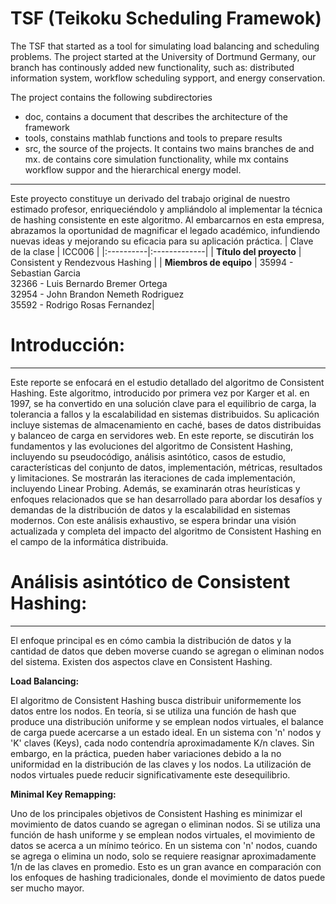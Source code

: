 # TSF (Teikoku Scheduling Framewok) 
The TSF that started as a tool for simulating load balancing and scheduling problems. The project started at the University of Dortmund Germany, our branch has continously added new functionality, such as: distributed information system, workflow scheduling sypport, and energy conservation.  

The project contains the following subdirectories
- doc, contains a document that describes the architecture of the framework
- tools, constains mathlab functions and tools to prepare results
- src, the source of the projects. It contains two mains branches de and mx. de contains core simulation functionality, while mx contains workflow suppor and the hierarchical energy model.
-------------------------------------------
Este proyecto constituye un derivado del trabajo original de nuestro estimado profesor, enriqueciéndolo y ampliándolo al implementar la técnica de hashing consistente en este algoritmo. Al embarcarnos en esta empresa, abrazamos la oportunidad de magnificar el legado académico, infundiendo nuevas ideas y mejorando su eficacia para su aplicación práctica.
| Clave de la clase   |     ICC006      |
|:----------|:-------------|
| **Título del proyecto** |  Consistent y Rendezvous Hashing |
| **Miembros de equipo** | 35994 - Sebastian Garcia<br>32366 - Luis Bernardo Bremer Ortega<br>32954 - John Brandon Nemeth Rodriguez<br>35592 - Rodrigo Rosas Fernandez|


# Introducción:
----
Este reporte se enfocará en el estudio detallado del algoritmo de Consistent Hashing. Este algoritmo, introducido por primera vez por Karger et al. en 1997, se ha convertido en una solución clave para el equilibrio de carga, la tolerancia a fallos y la escalabilidad en sistemas distribuidos. Su aplicación incluye sistemas de almacenamiento en caché, bases de datos distribuidas y balanceo de carga en servidores web.
En este reporte, se discutirán los fundamentos y las evoluciones del algoritmo de Consistent Hashing, incluyendo su pseudocódigo, análisis asintótico, casos de estudio, características del conjunto de datos, implementación, métricas, resultados y limitaciones. Se mostrarán las iteraciones de cada implementación, incluyendo Linear Probing.
Además, se examinarán otras heurísticas y enfoques relacionados que se han desarrollado para abordar los desafíos y demandas de la distribución de datos y la escalabilidad en sistemas modernos. Con este análisis exhaustivo, se espera brindar una visión actualizada y completa del impacto del algoritmo de Consistent Hashing en el campo de la informática distribuida.

# Análisis asintótico de Consistent Hashing:
----
El enfoque principal es en cómo cambia la distribución de datos y la cantidad de datos que deben moverse cuando se agregan o eliminan nodos del sistema. Existen dos aspectos clave en Consistent Hashing.

**Load Balancing:**

El algoritmo de Consistent Hashing busca distribuir uniformemente los datos entre los nodos. En teoría, si se utiliza una función de hash que produce una distribución uniforme y se emplean nodos virtuales, el balance de carga puede acercarse a un estado ideal. En un sistema con 'n' nodos y 'K' claves (Keys), cada nodo contendría aproximadamente K/n claves. Sin embargo, en la práctica, pueden haber variaciones debido a la no uniformidad en la distribución de las claves y los nodos. La utilización de nodos virtuales puede reducir significativamente este desequilibrio.

**Minimal Key Remapping:**

Uno de los principales objetivos de Consistent Hashing es minimizar el movimiento de datos cuando se agregan o eliminan nodos. Si se utiliza una función de hash uniforme y se emplean nodos virtuales, el movimiento de datos se acerca a un mínimo teórico. En un sistema con 'n' nodos, cuando se agrega o elimina un nodo, solo se requiere reasignar aproximadamente 1/n de las claves en promedio. Esto es un gran avance en comparación con los enfoques de hashing tradicionales, donde el movimiento de datos puede ser mucho mayor.
